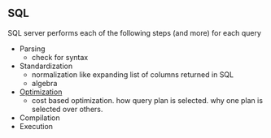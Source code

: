 SQL
----
SQL server performs each of the following steps (and more) for each query

- Parsing
  - check for syntax 
- Standardization
  - normalization like expanding list of columns returned in SQL  
  - algebra
- [Optimization](optimization.md)
  - cost based optimization. how query plan is selected. why one plan is selected over others.
- Compilation
- Execution
